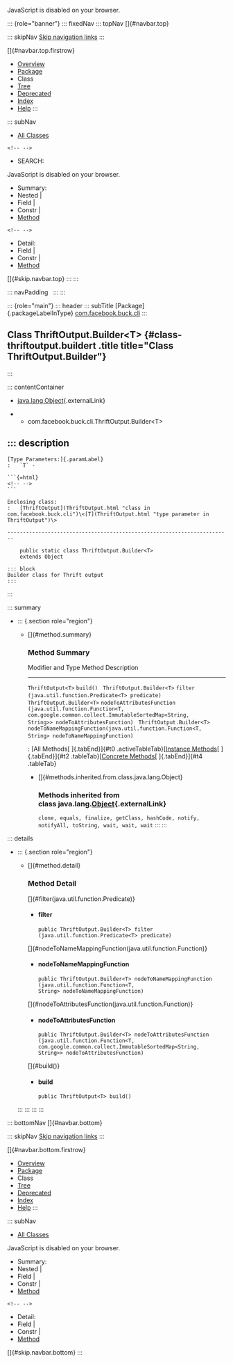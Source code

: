 <div>

JavaScript is disabled on your browser.

</div>

::: {role="banner"}
::: fixedNav
::: topNav
[]{#navbar.top}

::: skipNav
[Skip navigation links](#skip.navbar.top "Skip navigation links")
:::

[]{#navbar.top.firstrow}

-   [Overview](../../../../index.html)
-   [Package](package-summary.html)
-   Class
-   [Tree](package-tree.html)
-   [Deprecated](../../../../deprecated-list.html)
-   [Index](../../../../index-all.html)
-   [Help](../../../../help-doc.html)
:::

::: subNav
-   [All Classes](../../../../allclasses.html)

```{=html}
<!-- -->
```
-   SEARCH:

<div>

<div>

JavaScript is disabled on your browser.

</div>

</div>

<div>

-   Summary: 
-   Nested \| 
-   Field \| 
-   Constr \| 
-   [Method](#method.summary)

```{=html}
<!-- -->
```
-   Detail: 
-   Field \| 
-   Constr \| 
-   [Method](#method.detail)

</div>

[]{#skip.navbar.top}
:::
:::

::: navPadding
 
:::
:::

::: {role="main"}
::: header
::: subTitle
[Package]{.packageLabelInType} [com.facebook.buck.cli](package-summary.html)
:::

## Class ThriftOutput.Builder\<T\> {#class-thriftoutput.buildert .title title="Class ThriftOutput.Builder"}
:::

::: contentContainer
-   [java.lang.Object](http://docs.oracle.com/javase/7/docs/api/java/lang/Object.html?is-external=true "class or interface in java.lang"){.externalLink}

-   -   com.facebook.buck.cli.ThriftOutput.Builder\<T\>

::: description
-   

    [Type Parameters:]{.paramLabel}
    :   `T` -

    ```{=html}
    <!-- -->
    ```

    Enclosing class:
    :   [ThriftOutput](ThriftOutput.html "class in com.facebook.buck.cli")\<[T](ThriftOutput.html "type parameter in ThriftOutput")\>

    ------------------------------------------------------------------------

        public static class ThriftOutput.Builder<T>
        extends Object

    ::: block
    Builder class for Thrift output
    :::
:::

::: summary
-   ::: {.section role="region"}
    -   []{#method.summary}

        ### Method Summary

          Modifier and Type           Method                                                                                                                                            Description
          --------------------------- ------------------------------------------------------------------------------------------------------------------------------------------------- -------------
          `ThriftOutput<T>`           `build()`                                                                                                                                          
          `ThriftOutput.Builder<T>`   `filter​(java.util.function.Predicate<T> predicate)`                                                                                                
          `ThriftOutput.Builder<T>`   `nodeToAttributesFunction​(java.util.function.Function<T,​com.google.common.collect.ImmutableSortedMap<String,​String>> nodeToAttributesFunction)`    
          `ThriftOutput.Builder<T>`   `nodeToNameMappingFunction​(java.util.function.Function<T,​String> nodeToNameMappingFunction)`                                                       

          : [All Methods[ ]{.tabEnd}]{#t0 .activeTableTab}[[Instance
          Methods](javascript:show(2);)[ ]{.tabEnd}]{#t2
          .tableTab}[[Concrete
          Methods](javascript:show(8);)[ ]{.tabEnd}]{#t4 .tableTab}

        -   []{#methods.inherited.from.class.java.lang.Object}

            ### Methods inherited from class java.lang.[Object](http://docs.oracle.com/javase/7/docs/api/java/lang/Object.html?is-external=true "class or interface in java.lang"){.externalLink}

            `clone, equals, finalize, getClass, hashCode, notify, notifyAll, toString, wait, wait, wait`
    :::
:::

::: details
-   ::: {.section role="region"}
    -   []{#method.detail}

        ### Method Detail

        []{#filter(java.util.function.Predicate)}

        -   #### filter

            ``` methodSignature
            public ThriftOutput.Builder<T> filter​(java.util.function.Predicate<T> predicate)
            ```

        []{#nodeToNameMappingFunction(java.util.function.Function)}

        -   #### nodeToNameMappingFunction

            ``` methodSignature
            public ThriftOutput.Builder<T> nodeToNameMappingFunction​(java.util.function.Function<T,​String> nodeToNameMappingFunction)
            ```

        []{#nodeToAttributesFunction(java.util.function.Function)}

        -   #### nodeToAttributesFunction

            ``` methodSignature
            public ThriftOutput.Builder<T> nodeToAttributesFunction​(java.util.function.Function<T,​com.google.common.collect.ImmutableSortedMap<String,​String>> nodeToAttributesFunction)
            ```

        []{#build()}

        -   #### build

            ``` methodSignature
            public ThriftOutput<T> build()
            ```
    :::
:::
:::
:::

::: bottomNav
[]{#navbar.bottom}

::: skipNav
[Skip navigation links](#skip.navbar.bottom "Skip navigation links")
:::

[]{#navbar.bottom.firstrow}

-   [Overview](../../../../index.html)
-   [Package](package-summary.html)
-   Class
-   [Tree](package-tree.html)
-   [Deprecated](../../../../deprecated-list.html)
-   [Index](../../../../index-all.html)
-   [Help](../../../../help-doc.html)
:::

::: subNav
-   [All Classes](../../../../allclasses.html)

<div>

<div>

JavaScript is disabled on your browser.

</div>

</div>

<div>

-   Summary: 
-   Nested \| 
-   Field \| 
-   Constr \| 
-   [Method](#method.summary)

```{=html}
<!-- -->
```
-   Detail: 
-   Field \| 
-   Constr \| 
-   [Method](#method.detail)

</div>

[]{#skip.navbar.bottom}
:::
